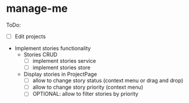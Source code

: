# manage-me

ToDo:

- [ ] Edit projects
- Implement stories functionality
  - Stories CRUD
    - [ ] implement stories service
    - [ ] implement stories store
  - Display stories in ProjectPage
    - [ ] allow to change story status (context menu or drag and drop)
    - [ ] allow to change story priority (context menu)
    - [ ] OPTIONAL: allow to filter stories by priority
